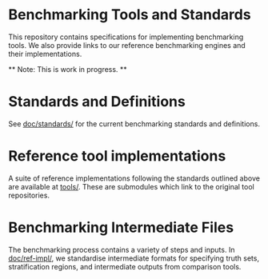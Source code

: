 # Benchmarking Tools and Standards

This repository contains specifications for implementing benchmarking tools.
We also provide links to our reference benchmarking engines and their
implementations.

** Note: This is work in progress. **

# Standards and Definitions

See [doc/standards/](doc/standards/) for the current
benchmarking standards and definitions.

# Reference tool implementations

A suite of reference implementations following the standards outlined above are available at [tools/](tools/). 
These are submodules which link to the original tool repositories.

# Benchmarking Intermediate Files

The benchmarking process contains a variety of steps and inputs. In
[doc/ref-impl/](doc/ref-impl/), we standardise intermediate
formats for specifying truth sets, stratification regions, and intermediate 
outputs from comparison tools.
